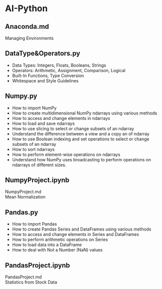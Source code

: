 
# AI-Python
## Anaconda.md
Managing Environments
## DataType&Operators.py
- Data Types: Integers, Floats, Booleans, Strings
- Operators: Arithmetic, Assignment, Comparison, Logical
- Built-In Functions, Type Conversion
- Whitespace and Style Guidelines
## Numpy.py
- How to import NumPy
- How to create multidimensional NumPy ndarrays using various methods
- How to access and change elements in ndarrays
- How to load and save ndarrays
- How to use slicing to select or change subsets of an ndarray
- Understand the difference between a view and a copy an of ndarray
- How to use Boolean indexing and set operations to select or change subsets of an ndarray
- How to sort ndarrays
- How to perform element-wise operations on ndarrays
- Understand how NumPy uses broadcasting to perform operations on ndarrays of different sizes.
## NumpyProject.ipynb
NumpyProject.md  
Mean Normalization
## Pandas.py
- How to import Pandas
- How to create Pandas Series and DataFrames using various methods
- How to access and change elements in Series and DataFrames
- How to perform arithmetic operations on Series
- How to load data into a DataFrame
- How to deal with Not a Number (NaN) values
## PandasProject.ipynb
PandasProject.md  
Statistics from Stock Data

